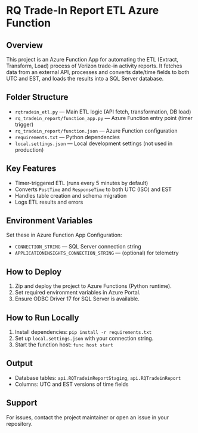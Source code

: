 # RQ Trade-In Report ETL Azure Function

## Overview
This project is an Azure Function App for automating the ETL (Extract, Transform, Load) process of Verizon trade-in activity reports. It fetches data from an external API, processes and converts date/time fields to both UTC and EST, and loads the results into a SQL Server database.

## Folder Structure
- `rqtradein_etl.py` — Main ETL logic (API fetch, transformation, DB load)
- `rq_tradein_report/function_app.py` — Azure Function entry point (timer trigger)
- `rq_tradein_report/function.json` — Azure Function configuration
- `requirements.txt` — Python dependencies
- `local.settings.json` — Local development settings (not used in production)

## Key Features
- Timer-triggered ETL (runs every 5 minutes by default)
- Converts `PostTime` and `ResponseTime` to both UTC (ISO) and EST
- Handles table creation and schema migration
- Logs ETL results and errors

## Environment Variables
Set these in Azure Function App Configuration:
- `CONNECTION_STRING` — SQL Server connection string
- `APPLICATIONINSIGHTS_CONNECTION_STRING` — (optional) for telemetry

## How to Deploy
1. Zip and deploy the project to Azure Functions (Python runtime).
2. Set required environment variables in Azure Portal.
3. Ensure ODBC Driver 17 for SQL Server is available.

## How to Run Locally
1. Install dependencies: `pip install -r requirements.txt`
2. Set up `local.settings.json` with your connection string.
3. Start the function host: `func host start`

## Output
- Database tables: `api.RQTradeinReportStaging`, `api.RQTradeinReport`
- Columns: UTC and EST versions of time fields

## Support
For issues, contact the project maintainer or open an issue in your repository.
